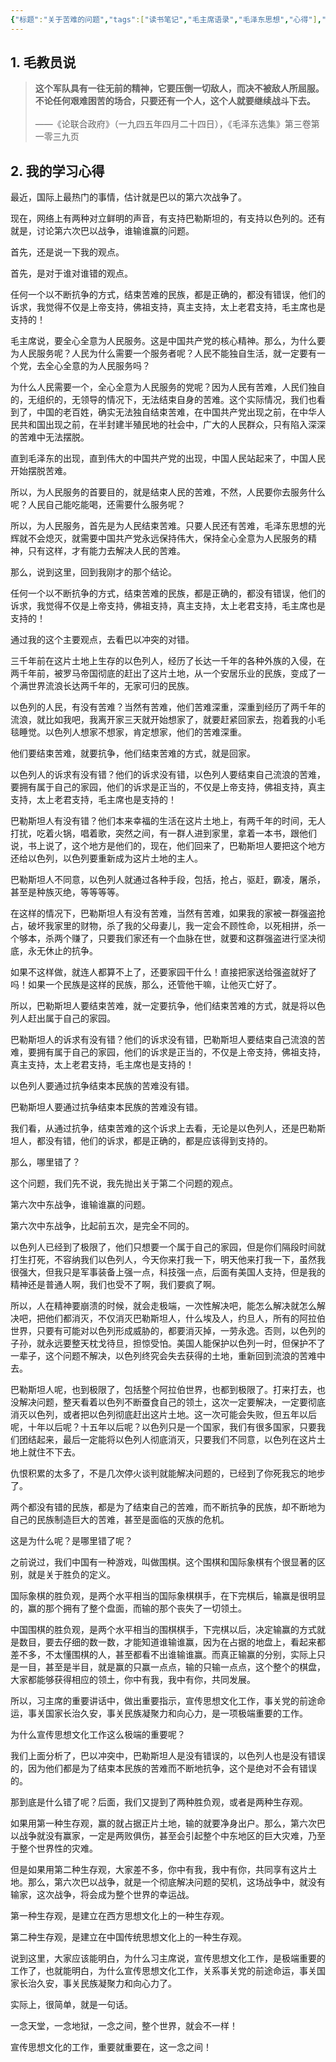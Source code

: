 ```yaml
---
{"标题":"关于苦难的问题","tags":["读书笔记","毛主席语录","毛泽东思想","心得"],"创建时间":"2023-10-10 09:32","修改时间":"2023-10-10 09:32","dg-publish":true,"permalink":"/毛泽东思想学习笔记/关于苦难的问题——也谈巴以冲突/","dgPassFrontmatter":true}
---
```


## 1. 毛教员说

> **这个军队具有一往无前的精神，它要压倒一切敌人，而决不被敌人所屈服。不论任何艰难困苦的场合，只要还有一个人，这个人就要继续战斗下去。**<Br><Br>——《论联合政府》（一九四五年四月二十四日），《毛泽东选集》第三卷第一零三九页 

## 2. 我的学习心得 

最近，国际上最热门的事情，估计就是巴以的第六次战争了。

现在，网络上有两种对立鲜明的声音，有支持巴勒斯坦的，有支持以色列的。还有就是，讨论第六次巴以战争，谁输谁赢的问题。

首先，还是说一下我的观点。

首先，是对于谁对谁错的观点。

任何一个以不断抗争的方式，结束苦难的民族，都是正确的，都没有错误，他们的诉求，我觉得不仅是上帝支持，佛祖支持，真主支持，太上老君支持，毛主席也是支持的！

毛主席说，要全心全意为人民服务。这是中国共产党的核心精神。那么，为什么要为人民服务呢？人民为什么需要一个服务者呢？人民不能独自生活，就一定要有一个党，去全心全意的为人民服务吗？

为什么人民需要一个，全心全意为人民服务的党呢？因为人民有苦难，人民们独自的，无组织的，无领导的情况下，无法结束自身的苦难。这个实际情况，我们也看到了，中国的老百姓，确实无法独自结束苦难，在中国共产党出现之前，在中华人民共和国出现之前，在半封建半殖民地的社会中，广大的人民群众，只有陷入深深的苦难中无法摆脱。

直到毛泽东的出现，直到伟大的中国共产党的出现，中国人民站起来了，中国人民开始摆脱苦难。

所以，为人民服务的首要目的，就是结束人民的苦难，不然，人民要你去服务什么呢？人民自己能吃能喝，还需要什么服务呢？

所以，为人民服务，首先是为人民结束苦难。只要人民还有苦难，毛泽东思想的光辉就不会熄灭，就需要中国共产党永远保持伟大，保持全心全意为人民服务的精神，只有这样，才有能力去解决人民的苦难。

那么，说到这里，回到我刚才的那个结论。

任何一个以不断抗争的方式，结束苦难的民族，都是正确的，都没有错误，他们的诉求，我觉得不仅是上帝支持，佛祖支持，真主支持，太上老君支持，毛主席也是支持的！

通过我的这个主要观点，去看巴以冲突的对错。

三千年前在这片土地上生存的以色列人，经历了长达一千年的各种外族的入侵，在两千年前，被罗马帝国彻底的赶出了这片土地，从一个安居乐业的民族，变成了一个满世界流浪长达两千年的，无家可归的民族。

以色列的人民，有没有苦难？当然有苦难，他们苦难深重，深重到经历了两千年的流浪，就比如我吧，我离开家三天就开始想家了，就要赶紧回家去，抱着我的小毛毯睡觉。以色列人想家不想家，肯定想家，他们的苦难深重。

他们要结束苦难，就要抗争，他们结束苦难的方式，就是回家。

以色列人的诉求有没有错？他们的诉求没有错，以色列人要结束自己流浪的苦难，要拥有属于自己的家园，他们的诉求是正当的，不仅是上帝支持，佛祖支持，真主支持，太上老君支持，毛主席也是支持的！

巴勒斯坦人有没有错？他们本来幸福的生活在这片土地上，有两千年的时间，无人打扰，吃着火锅，唱着歌，突然之间，有一群人进到家里，拿着一本书，跟他们说，书上说了，这个地方是他们的，现在，他们回来了，巴勒斯坦人要把这个地方还给以色列，以色列要重新成为这片土地的主人。

巴勒斯坦人不同意，以色列人就通过各种手段，包括，抢占，驱赶，霸凌，屠杀，甚至是种族灭绝，等等等等。

在这样的情况下，巴勒斯坦人有没有苦难，当然有苦难，如果我的家被一群强盗抢占，破坏我家里的财物，杀了我的父母妻儿，我一定会不顾性命，以死相拼，杀一个够本，杀两个赚了，只要我们家还有一个血脉在世，就要和这群强盗进行坚决彻底，永无休止的抗争。

如果不这样做，就连人都算不上了，还要家园干什么！直接把家送给强盗就好了吗！如果一个民族是这样的民族，那么，还管他干嘛，让他灭亡好了。

所以，巴勒斯坦人要结束苦难，就一定要抗争，他们结束苦难的方式，就是将以色列人赶出属于自己的家园。

巴勒斯坦人的诉求有没有错？他们的诉求没有错，巴勒斯坦人要结束自己流浪的苦难，要拥有属于自己的家园，他们的诉求是正当的，不仅是上帝支持，佛祖支持，真主支持，太上老君支持，毛主席也是支持的！

以色列人要通过抗争结束本民族的苦难没有错。

巴勒斯坦人要通过抗争结束本民族的苦难没有错。

我们看，从通过抗争，结束苦难的这个诉求上去看，无论是以色列人，还是巴勒斯坦人，都没有错，他们的诉求，都是正确的，都是应该得到支持的。

那么，哪里错了？

这个问题，我们先不说，我先抛出关于第二个问题的观点。

第六次中东战争，谁输谁赢的问题。

第六次中东战争，比起前五次，是完全不同的。

以色列人已经到了极限了，他们只想要一个属于自己的家园，但是你们隔段时间就打生打死，不容纳我们以色列人，今天你来打我一下，明天他来打我一下，虽然我很强大，但我只是军事装备上强一点，科技强一点，后面有美国人支持，但是我的精神还是普通人啊，我们也受不了啊，我们要疯了啊。

所以，人在精神要崩溃的时候，就会走极端，一次性解决吧，能怎么解决就怎么解决吧，把他们都消灭，不仅消灭巴勒斯坦人，什么埃及人，约旦人，所有的阿拉伯世界，只要有可能对以色列形成威胁的，都要消灭掉，一劳永逸。否则，以色列的子孙，就永远要整天枕戈待旦，担惊受怕。美国人能保护以色列一时，但保护不了一辈子，这个问题不解决，以色列终究会失去获得的土地，重新回到流浪的苦难中去。

巴勒斯坦人呢，也到极限了，包括整个阿拉伯世界，也都到极限了。打来打去，也没解决问题，整天看着以色列不断蚕食自己的领土，这次一定要解决，一定要彻底消灭以色列，或者把以色列彻底赶出这片土地。这一次可能会失败，但五年以后呢，十年以后呢？十五年以后呢？以色列只是一个国家，我们有很多国家，只要我们团结起来，最后一定能将以色列人彻底消灭，只要我们不同意，以色列在这片土地上就住不下去。

仇恨积累的太多了，不是几次停火谈判就能解决问题的，已经到了你死我忘的地步了。

两个都没有错的民族，都是为了结束自己的苦难，而不断抗争的民族，却不断地为自己的民族制造巨大的苦难，甚至是面临的灭族的危机。

这是为什么呢？是哪里错了呢？

之前说过，我们中国有一种游戏，叫做围棋。这个围棋和国际象棋有个很显著的区别，就是关于胜负的定义。

国际象棋的胜负观，是两个水平相当的国际象棋棋手，在下完棋后，输赢是很明显的，赢的那个拥有了整个盘面，而输的那个丧失了一切领土。

中国围棋的胜负观，是两个水平相当的围棋棋手，下完棋以后，决定输赢的方式就是数目，要去仔细的数一数，才能知道谁输谁赢，因为在占据的地盘上，看起来都差不多，不太懂围棋的人，甚至都看不出谁输谁赢。而真正输赢的分别，实际上只是一目，甚至是半目，就是赢的只赢一点点，输的只输一点点，这个整个的棋盘，大家都能够获得相应的领土，你中有我，我中有你，共同发展。

所以，习主席的重要讲话中，做出重要指示，宣传思想文化工作，事关党的前途命运，事关国家长治久安，事关民族凝聚力和向心力，是一项极端重要的工作。

为什么宣传思想文化工作这么极端的重要呢？

我们上面分析了，巴以冲突中，巴勒斯坦人是没有错误的，以色列人也是没有错误的，因为他们都是为了结束本民族的苦难而不断地抗争，这个是绝对不会有错误的。

那到底是什么错了呢？后面，我们又提到了两种胜负观，或者是两种生存观。

如果用第一种生存观，赢的就占据正片土地，输的就要净身出户。那么，第六次巴以战争就没有赢家，一定是两败俱伤，甚至会引起整个中东地区的巨大灾难，乃至于整个世界性的灾难。

但是如果用第二种生存观，大家差不多，你中有我，我中有你，共同享有这片土地。那么，第六次巴以战争，就是一个彻底解决问题的契机，这场战争中，就没有输家，这次战争，将会成为整个世界的幸运战。

第一种生存观，是建立在西方思想文化上的一种生存观。

第二种生存观，是建立在中国传统思想文化上的一种生存观。

说到这里，大家应该能明白，为什么习主席说，宣传思想文化工作，是极端重要的工作了，也就能明白，为什么宣传思想文化工作，关系事关党的前途命运，事关国家长治久安，事关民族凝聚力和向心力了。

实际上，很简单，就是一句话。

一念天堂，一念地狱，一念之间，整个世界，就会不一样！

宣传思想文化的工作，重要就重要在，这一念之间！



